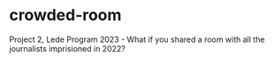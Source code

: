 # crowded-room
Project 2, Lede Program 2023 - What if you shared a room with all the journalists imprisioned in 2022?
